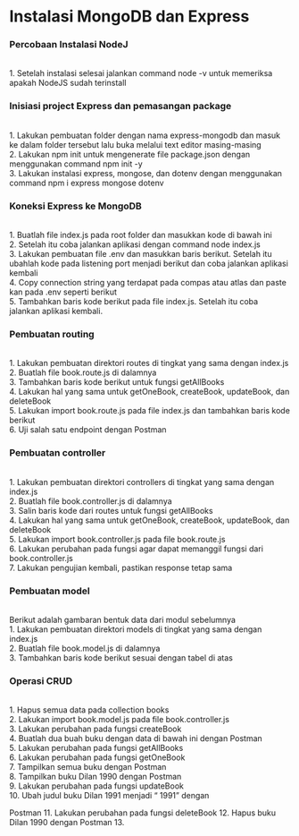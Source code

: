 # Instalasi MongoDB dan Express <br>
### Percobaan Instalasi NodeJ
<br>
1. Setelah instalasi selesai jalankan command node -v untuk memeriksa apakah NodeJS sudah terinstall <br>

### Inisiasi project Express dan pemasangan package
<br>
1. Lakukan pembuatan folder dengan nama express-mongodb dan masuk ke dalam folder tersebut lalu buka melalui text editor masing-masing <br>
2. Lakukan npm init untuk mengenerate file package.json dengan menggunakan command npm init -y <br>
3. Lakukan instalasi express, mongose, dan dotenv dengan menggunakan command npm i express mongose dotenv <br>

   ### Koneksi Express ke MongoDB
<br>
   1. Buatlah file index.js pada root folder dan masukkan kode di bawah ini <br>
   2. Setelah itu coba jalankan aplikasi dengan command node index.js <br>
   3. Lakukan pembuatan file .env dan masukkan baris berikut. Setelah itu ubahlah kode pada listening port menjadi berikut dan coba jalankan aplikasi kembali <br>
   4. Copy connection string yang terdapat pada compas atau atlas dan paste kan pada .env seperti berikut <br>
   5. Tambahkan baris kode berikut pada file index.js. Setelah itu coba jalankan aplikasi kembali. <br>

   ### Pembuatan routing
   <br>
   1. Lakukan pembuatan direktori routes di tingkat yang sama dengan index.js <br>
   2. Buatlah file book.route.js di dalamnya <br>
   3. Tambahkan baris kode berikut untuk fungsi getAllBooks<br>
   4. Lakukan hal yang sama untuk getOneBook, createBook, updateBook, dan deleteBook <br>
  5. Lakukan import book.route.js pada file index.js dan tambahkan baris kode berikut <br>
  6. Uji salah satu endpoint dengan Postman <br>

   ### Pembuatan controller
   <br>
   1. Lakukan pembuatan direktori controllers di tingkat yang sama dengan index.js <br>
   2. Buatlah file book.controller.js di dalamnya <br>
   3. Salin baris kode dari routes untuk fungsi getAllBooks <br>
   4. Lakukan hal yang sama untuk getOneBook, createBook, updateBook, dan deleteBook <br>
5. Lakukan import book.controller.js pada file book.route.js <br>
6. Lakukan perubahan pada fungsi agar dapat memanggil fungsi dari book.controller.js <br>
7. Lakukan pengujian kembali, pastikan response tetap sama <br>

   ### Pembuatan model
   <br>
   Berikut adalah gambaran bentuk data dari modul sebelumnya <br>
   1. Lakukan pembuatan direktori models di tingkat yang sama dengan index.js <br>
   2. Buatlah file book.model.js di dalamnya <br>
   3. Tambahkan baris kode berikut sesuai dengan tabel di atas <br>

   ### Operasi CRUD
   <br>
   1. Hapus semua data pada collection books <br>
   2. Lakukan import book.model.js pada file book.controller.js <br>
   3. Lakukan perubahan pada fungsi createBook <br>
   4. Buatlah dua buah buku dengan data di bawah ini dengan Postman <br>
   5. Lakukan perubahan pada fungsi getAllBooks <br>
   6. Lakukan perubahan pada fungsi getOneBook <br>
   7. Tampilkan semua buku dengan Postman <br>
   8. Tampilkan buku Dilan 1990 dengan Postman <br>
   9. Lakukan perubahan pada fungsi updateBook <br>
   10. Ubah judul buku Dilan 1991 menjadi “<NAMA PANGGILAN> 1991” dengan
  
Postman
  11. Lakukan perubahan pada fungsi deleteBook
  12. Hapus buku Dilan 1990 dengan Postman
  13. 
